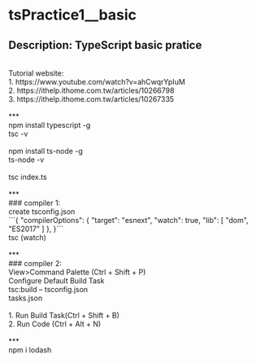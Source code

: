 # tsPractice1__basic
## Description: TypeScript basic pratice
<br />
Tutorial website: <br />
1. https://www.youtube.com/watch?v=ahCwqrYpIuM <br />
2. https://ithelp.ithome.com.tw/articles/10266798 <br />
3. https://ithelp.ithome.com.tw/articles/10267335 <br />
<br />
***
<br />
npm install typescript -g <br />
tsc -v <br />
<br />
npm install ts-node -g <br />
ts-node -v <br />
<br />
tsc index.ts <br />
<br />
***
<br />
### compiler 1: <br />
create tsconfig.json <br />
```{
    "compilerOptions": {
        "target": "esnext",
        "watch": true,
        "lib": [
            "dom",
            "ES2017"
        ]
    },
}```
<br />
tsc (watch) <br />
<br />
***
<br />
### compiler 2: <br />
View>Command Palette (Ctrl + Shift + P) <br />
Configure Default Build Task <br />
tsc:build – tsconfig.json <br />
tasks.json <br />
<br />
1. Run Build Task(Ctrl + Shift + B) <br />
2. Run Code (Ctrl + Alt + N) <br />
<br />
***
<br />
npm i lodash
<br />
